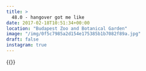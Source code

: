 ```yaml
---
title: >
  48.0 - hangover got me like
date: 2017-02-18T10:51:34+00:00
location: "Budapest Zoo and Botanical Garden"
image: "/img/0f5c7985a2d154e175385b1b7082f89a.jpg"
draft: false
instagram: true
---
```


{{<photo src="/img/0f5c7985a2d154e175385b1b7082f89a.jpg">}}
